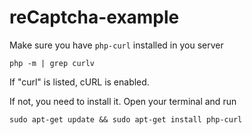 # reCaptcha-example

Make sure you have `php-curl` installed in you server
```
php -m | grep curlv
```
If "curl" is listed, cURL is enabled.

If not, you need to install it. Open your terminal and run
```
sudo apt-get update && sudo apt-get install php-curl
```